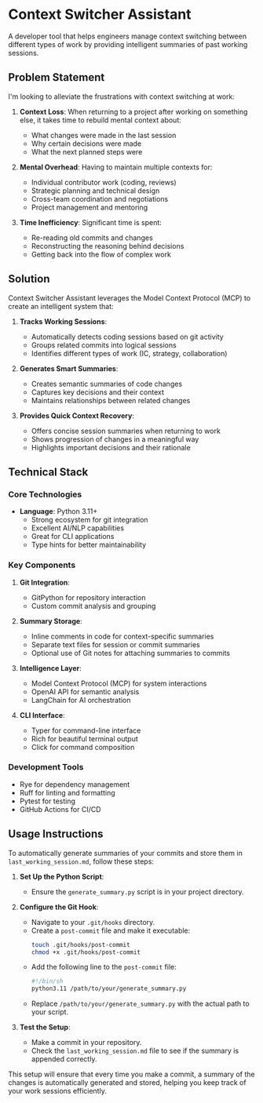 # Context Switcher Assistant

A developer tool that helps engineers manage context switching between different types of work by providing intelligent summaries of past working sessions.

## Problem Statement

I'm looking to alleviate the frustrations with context switching at work:

1. **Context Loss**: When returning to a project after working on something else, it takes time to rebuild mental context about:
   - What changes were made in the last session
   - Why certain decisions were made
   - What the next planned steps were

2. **Mental Overhead**: Having to maintain multiple contexts for:
   - Individual contributor work (coding, reviews)
   - Strategic planning and technical design
   - Cross-team coordination and negotiations
   - Project management and mentoring

3. **Time Inefficiency**: Significant time is spent:
   - Re-reading old commits and changes
   - Reconstructing the reasoning behind decisions
   - Getting back into the flow of complex work

## Solution

Context Switcher Assistant leverages the Model Context Protocol (MCP) to create an intelligent system that:

1. **Tracks Working Sessions**:
   - Automatically detects coding sessions based on git activity
   - Groups related commits into logical sessions
   - Identifies different types of work (IC, strategy, collaboration)

2. **Generates Smart Summaries**:
   - Creates semantic summaries of code changes
   - Captures key decisions and their context
   - Maintains relationships between related changes

3. **Provides Quick Context Recovery**:
   - Offers concise session summaries when returning to work
   - Shows progression of changes in a meaningful way
   - Highlights important decisions and their rationale

## Technical Stack

### Core Technologies
- **Language**: Python 3.11+
  - Strong ecosystem for git integration
  - Excellent AI/NLP capabilities
  - Great for CLI applications
  - Type hints for better maintainability

### Key Components
1. **Git Integration**:
   - GitPython for repository interaction
   - Custom commit analysis and grouping

2. **Summary Storage**:
   - Inline comments in code for context-specific summaries
   - Separate text files for session or commit summaries
   - Optional use of Git notes for attaching summaries to commits

3. **Intelligence Layer**:
   - Model Context Protocol (MCP) for system interactions
   - OpenAI API for semantic analysis
   - LangChain for AI orchestration

4. **CLI Interface**:
   - Typer for command-line interface
   - Rich for beautiful terminal output
   - Click for command composition

### Development Tools
- Rye for dependency management
- Ruff for linting and formatting
- Pytest for testing
- GitHub Actions for CI/CD

## Usage Instructions

To automatically generate summaries of your commits and store them in `last_working_session.md`, follow these steps:

1. **Set Up the Python Script**:
   - Ensure the `generate_summary.py` script is in your project directory.

2. **Configure the Git Hook**:
   - Navigate to your `.git/hooks` directory.
   - Create a `post-commit` file and make it executable:
     ```bash
     touch .git/hooks/post-commit
     chmod +x .git/hooks/post-commit
     ```
   - Add the following line to the `post-commit` file:
     ```bash
     #!/bin/sh
     python3.11 /path/to/your/generate_summary.py
     ```
   - Replace `/path/to/your/generate_summary.py` with the actual path to your script.

3. **Test the Setup**:
   - Make a commit in your repository.
   - Check the `last_working_session.md` file to see if the summary is appended correctly.

This setup will ensure that every time you make a commit, a summary of the changes is automatically generated and stored, helping you keep track of your work sessions efficiently.
